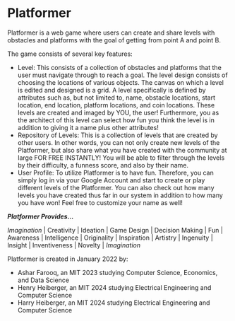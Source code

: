 # **Platformer**

Platformer is a web game where users can create and share levels with obstacles and platforms with the goal of getting from point A and point B.

The game consists of several key features:

* Level: This consists of a collection of obstacles and platforms that the user must navigate through to reach a goal. The level design consists of choosing the locations of various objects. The canvas on which a level is edited and designed is a grid. A level specifically is defined by attributes such as, but not limited to, name, obstacle locations, start location, end location, platform locations, and coin locations. These levels are created and imaged by YOU, the user! Furthermore, you as the architect of this level can select how fun you think the level is in addition to giving it a name plus other attributes! 
* Repository of Levels: This is a collection of levels that are created by other users. In other words, you can not only create new levels of the Platformer, but also share what you have created with the community at large FOR FREE INSTANTLY! You will be able to filter through the levels by their difficulty, a funness score, and also by their name. 
* User Profile: To utilize Platformer is to have fun. Therefore, you can simply log in via your Google Account and start to create or play different levels of the Platformer. You can also check out how many levels you have created thus far in our system in addition to how many you have won! Feel free to customize your name as well! 

***Platformer Provides...***

*Imagination* | Creativity | Ideation | Game Design | Decision Making | Fun | Awareness | Intelligence | Originality | Inspiration | Artistry | Ingenuity | Insight | Inventiveness | Novelty | *Imagination*

Platformer is created in January 2022 by: 

* Ashar Farooq, an MIT 2023 studying Computer Science, Economics, and Data Science
* Henry Heiberger, an MIT 2024 studying Electrical Engineering and Computer Science
* Harry Heiberger, an MIT 2024 studying Electrical Engineering and Computer Science
